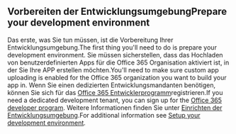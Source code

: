## <a name="prepare-your-development-environment"></a><span data-ttu-id="aa90f-101">Vorbereiten der Entwicklungsumgebung</span><span class="sxs-lookup"><span data-stu-id="aa90f-101">Prepare your development environment</span></span>

<span data-ttu-id="aa90f-102">Das erste, was Sie tun müssen, ist die Vorbereitung Ihrer Entwicklungsumgebung.</span><span class="sxs-lookup"><span data-stu-id="aa90f-102">The first thing you'll need to do is prepare your development environment.</span></span> <span data-ttu-id="aa90f-103">Sie müssen sicherstellen, dass das Hochladen von benutzerdefinierten Apps für die Office 365 Organisation aktiviert ist, in der Sie Ihre APP erstellen möchten.</span><span class="sxs-lookup"><span data-stu-id="aa90f-103">You'll need to make sure custom app uploading is enabled for the Office 365 organization you want to build your app in.</span></span> <span data-ttu-id="aa90f-104">Wenn Sie einen dedizierten Entwicklungsmandanten benötigen, können Sie sich für das [Office 365 Entwicklerprogramm](https://developer.microsoft.com/office/dev-program)registrieren.</span><span class="sxs-lookup"><span data-stu-id="aa90f-104">If you need a dedicated development tenant, you can sign up for the [Office 365 developer program](https://developer.microsoft.com/office/dev-program).</span></span> <span data-ttu-id="aa90f-105">Weitere Informationen finden Sie unter [Einrichten der Entwicklungsumgebung](~/concepts/build-and-test/prepare-your-o365-tenant.md).</span><span class="sxs-lookup"><span data-stu-id="aa90f-105">For additional information see [Setup your development environment](~/concepts/build-and-test/prepare-your-o365-tenant.md).</span></span>